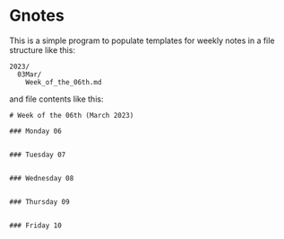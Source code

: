 # Gnotes

This is a simple program to populate templates for weekly notes in a file structure like this:
```
2023/
  03Mar/
    Week_of_the_06th.md
```

and file contents like this:
```
# Week of the 06th (March 2023)

### Monday 06


### Tuesday 07


### Wednesday 08


### Thursday 09


### Friday 10
```
